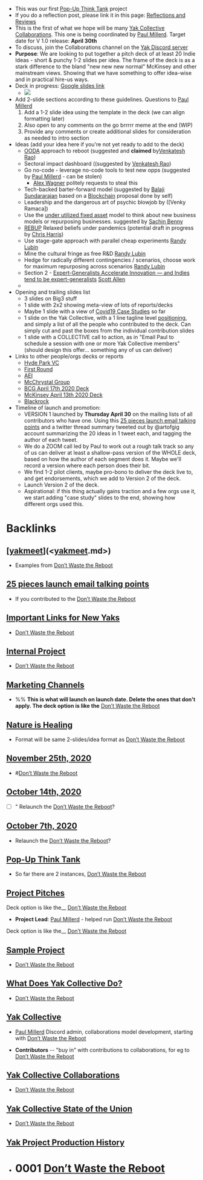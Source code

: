 - This was our first [Pop-Up Think Tank](<Pop-Up Think Tank.md>) project
- If you do a reflection post, please link it in this page: [Reflections and Reviews ](<Reflections and Reviews .md>)
- This is the first of what we hope will be many [Yak Collective Collaborations](<Yak Collective Collaborations.md>). This one is being coordinated by [Paul Millerd](<Paul Millerd.md>). Target date for V 1.0 release: **April 30th**
- To discuss, join the Collaborations channel on the [Yak Discord server](<Yak Discord server.md>)
- **Purpose**: We are looking to put together a pitch deck of at least 20 Indie Ideas - short & punchy 1-2 slides per idea.  The frame of the deck is as a stark difference to the bland "new new new normal" McKinsey and other mainstream views.  Showing that we have something to offer idea-wise and in practical hire-us ways.
- Deck in progress: [Google slides link](https://docs.google.com/presentation/d/1OfBuSq4SImE1Gq2EaAGCAlkwC8LZRCWx-7O_VOHJ5TI/edit?usp=sharing) 
    - ![](https://firebasestorage.googleapis.com/v0/b/firescript-577a2.appspot.com/o/imgs%2Fapp%2FArtOfGig%2FQTd_cabp4A?alt=media&token=e6ba171b-86f0-43b9-bd5a-3910864561bb)
- Add 2-slide sections according to these guidelines. Questions to [Paul Millerd](<Paul Millerd.md>)
    1. Add a 1-2 slide idea using the template in the deck (we can align formatting later)
    2. Also open to any comments on the go brrrrr  meme at the end  (WIP) 
    3. Provide any comments or create additional slides for consideration as needed to intro section
- Ideas (add your idea here if you're not yet ready to add to the deck)
    - [OODA](<OODA.md>) approach to reboot (suggested and **claimed** by[Venkatesh Rao](<Venkatesh Rao.md>))
    - Sectoral impact dashboard ((suggested by [Venkatesh Rao](<Venkatesh Rao.md>))
    - Go no-code - leverage no-code tools to test new opps (suggested by [Paul Millerd](<Paul Millerd.md>) - can be stolen)
        - [Alex Wagner](<Alex Wagner.md>) politely requests to steal this
    - Tech-backed barter-forward model (suggested by [Balaji Sundararajan](<Balaji Sundararajan.md>) based on a [Blockchain](<Blockchain.md>) proposal done by self)
    - Leadership and the dangerous art of psychic blowjob by ([Venky Ramaca])
    - Use the [under utilized fixed asset](https://kwokchain.com/2020/01/23/underutilized-fixed-assets/) model to think about new business models or repurposing businesses. suggested by [Sachin Benny](<Sachin Benny.md>)
    - [REBUP](<REBUP.md>) Relaxed beliefs under pandemics (potential draft in progress by [Chris Harris](<Chris Harris.md>))
    - Use stage-gate approach with parallel cheap experiments [Randy Lubin](<Randy Lubin.md>)
    - Mine the cultural fringe as free R&D [Randy Lubin](<Randy Lubin.md>)
    - Hedge for radically different contingencies / scenarios, choose work for maximum repurposing across scenarios [Randy Lubin](<Randy Lubin.md>)
    - Section 2 - [Expert-Generalists Accelerate Innovation — and Indies tend to be expert-generalists](<Expert-Generalists Accelerate Innovation — and Indies tend to be expert-generalists.md>) [Scott Allen](<Scott Allen.md>)
    - 
- Opening and trailing slides list
    - 3 slides on Big3 stuff
    - 1 slide with 2x2 showing meta-view of lots of reports/decks
    - Maybe 1 slide with a view of [Covid19 Case Studies](<Covid19 Case Studies.md>) so far
    - 1 slide on the Yak Collective, with a 1 line tagline level [positioning](<positioning.md>), and simply a list of all the people who contributed to the deck. Can simply cut and past the boxes from the individual contribution slides
    - 1 slide with a COLLECTIVE call to action, as in "Email Paul to schedule a session with one or more Yak Collective members" (should design this offer... something any of us can deliver)
- Links to other people/orgs decks or reports
    - [Hyde Park VC](https://blog.hydeparkvp.com/modeling-covid-19s-impact-and-making-hard-decisions-6003944142ef)
    - [First Round](https://firstround.com/review/the-founders-field-guide-for-navigating-this-crisis-advice-from-recession-era-leaders-investors-and-ceos-currently-at-the-helm/)
    - [AEI](https://www.aei.org/research-products/report/national-coronavirus-response-a-road-map-to-reopening/)
    - [McChrystal Group](https://www.mcchrystalgroup.com/insights/operating-in-crisis-a-leader-s-guide/)
    - [BCG April 17th 2020 Deck](https://media-publications.bcg.com/BCG-COVID-19-BCG-Perspectives-Version2.pdf)
    - [McKinsey April 13th 2020 Deck](https://www.mckinsey.com/~/media/McKinsey/Business%20Functions/Risk/Our%20Insights/COVID%2019%20Implications%20for%20business/COVID%2019%20April%2013/COVID-19-Facts-and-Insights-April-13-v2.ashx)
    - [Blackrock](https://www.blackrock.com/corporate/insights/blackrock-investment-institute/publications/global-macro-outlook)
- Timeline of launch and promotion: 
    - VERSION 1 launched by **Thursday April 30** on the mailing lists of all contributors who have one. Using this [25 pieces launch email talking points](<25 pieces launch email talking points.md>) and a twitter thread summary tweeted out by @artofgig account summarizing the 20 ideas in 1 tweet each, and tagging the author of each tweet.
    - We do a ZOOM call led by Paul to work out a rough talk track so any of us can deliver at least a shallow-pass version of the WHOLE deck, based on how the author of each segment does it. Maybe we'll record a version where each person does their bit. 
    - We find 1-2 pilot clients, maybe pro-bono to deliver the deck live to, and get endorsements, which we add to Version 2 of the deck.
    - Launch Version 2 of the deck.
    - Aspirational: if this thing actually gains traction and a few orgs use it, we start adding "case study" slides to the end, showing how different orgs used this.

# Backlinks
## [[yakmeet](<yakmeet.md>)](<[yakmeet](<yakmeet.md>).md>)
- Examples from [Don’t Waste the Reboot](<Don’t Waste the Reboot.md>)

## [25 pieces launch email talking points](<25 pieces launch email talking points.md>)
- If you contributed to the [Don’t Waste the Reboot](<Don’t Waste the Reboot.md>)

## [Important Links for New Yaks](<Important Links for New Yaks.md>)
- [Don’t Waste the Reboot](<Don’t Waste the Reboot.md>)

## [Internal Project](<Internal Project.md>)
- [Don’t Waste the Reboot](<Don’t Waste the Reboot.md>)

## [Marketing Channels](<Marketing Channels.md>)
- %% __This is what will launch on launch date. Delete the ones that don't apply. The deck option is like the__ [Don’t Waste the Reboot](<Don’t Waste the Reboot.md>)

## [Nature is Healing](<Nature is Healing.md>)
- Format will be same 2-slides/idea format as [Don’t Waste the Reboot](<Don’t Waste the Reboot.md>)

## [November 25th, 2020](<November 25th, 2020.md>)
- #[Don’t Waste the Reboot](<Don’t Waste the Reboot.md>)

## [October 14th, 2020](<October 14th, 2020.md>)
- [ ] " Relaunch the [Don’t Waste the Reboot](<Don’t Waste the Reboot.md>)?

## [October 7th, 2020](<October 7th, 2020.md>)
-  Relaunch the [Don’t Waste the Reboot](<Don’t Waste the Reboot.md>)?

## [Pop-Up Think Tank](<Pop-Up Think Tank.md>)
- So far there are 2 instances, [Don’t Waste the Reboot](<Don’t Waste the Reboot.md>)

## [Project Pitches](<Project Pitches.md>)
Deck option is like the__ [Don’t Waste the Reboot](<Don’t Waste the Reboot.md>)

- **Project Lead**: [Paul Millerd](<Paul Millerd.md>) - helped run [Don’t Waste the Reboot](<Don’t Waste the Reboot.md>)

Deck option is like the__ [Don’t Waste the Reboot](<Don’t Waste the Reboot.md>)

## [Sample Project](<Sample Project.md>)
- [Don’t Waste the Reboot](<Don’t Waste the Reboot.md>)

## [What Does Yak Collective Do?](<What Does Yak Collective Do?.md>)
- [Don’t Waste the Reboot](<Don’t Waste the Reboot.md>)

## [Yak Collective](<Yak Collective.md>)
- [Paul Millerd](<Paul Millerd.md>) Discord admin, collaborations model development, starting with [Don’t Waste the Reboot](<Don’t Waste the Reboot.md>)

- **Contributors** -- "buy in" with contributions to collaborations, for eg to [Don’t Waste the Reboot](<Don’t Waste the Reboot.md>)

## [Yak Collective Collaborations](<Yak Collective Collaborations.md>)
- [Don’t Waste the Reboot](<Don’t Waste the Reboot.md>)

## [Yak Collective State of the Union](<Yak Collective State of the Union.md>)
- [Don’t Waste the Reboot](<Don’t Waste the Reboot.md>)

## [Yak Project Production History](<Yak Project Production History.md>)
- # 0001 [Don’t Waste the Reboot](<Don’t Waste the Reboot.md>)

